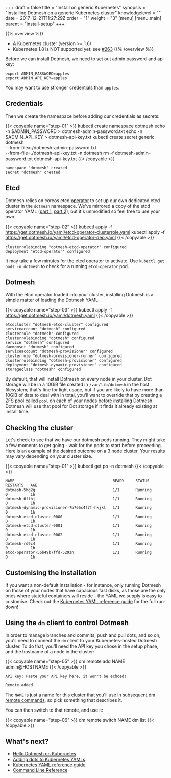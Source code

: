 +++
draft = false
title = "Install on generic Kubernetes"
synopsis = "Installing Dotmesh on a generic Kubernetes cluster"
knowledgelevel = ""
date = 2017-12-21T11:27:29Z
order = "1"
weight = "3"
[menu]
  [menu.main]
    parent = "install-setup"
+++

{{% overview %}}
* A Kubernetes cluster (version >= 1.6)
* Kubernetes 1.8 is NOT supported yet: see [#263](https://github.com/dotmesh-io/dotmesh/issues/263)
{{% /overview %}}


Before we can install Dotmesh, we need to set out admin password and api key:

```plain
export ADMIN_PASSWORD=apples
export ADMIN_API_KEY=apples
```

You may want to use stronger credentials than `apples`.

## Credentials

Then we create the namespace before adding our credentials as secrets:

{{< copyable name="step-01" >}}
kubectl create namespace dotmesh
echo -n $ADMIN_PASSWORD > dotmesh-admin-password.txt
echo -n $ADMIN_API_KEY > dotmesh-api-key.txt
kubectl create secret generic dotmesh \
  --from-file=./dotmesh-admin-password.txt \
  --from-file=./dotmesh-api-key.txt -n dotmesh
rm -f dotmesh-admin-password.txt dotmesh-api-key.txt
{{< /copyable >}}

```plain
namespace "dotmesh" created
secret "dotmesh" created
```

## Etcd

Dotmesh relies on coreos etcd
[operator](https://coreos.com/blog/introducing-operators.html) to set
up our own dedicated etcd cluster in the `dotmesh` namespace. We've
mirrored a copy of the etcd operator YAML ([part
1](https://get.dotmesh.io/yaml/etcd-operator-clusterrole.yaml), [part
2](https://get.dotmesh.io/yaml/etcd-operator-dep.yaml)), but it's
unmodified so feel free to use your own.

{{< copyable name="step-02" >}}
kubectl apply -f https://get.dotmesh.io/yaml/etcd-operator-clusterrole.yaml
kubectl apply -f https://get.dotmesh.io/yaml/etcd-operator-dep.yaml
{{< /copyable >}}

```plain
clusterrolebinding "dotmesh-etcd-operator" configured
deployment "etcd-operator" configured
```

It may take a few minutes for the etcd operator to activate.
Use `kubectl get pods -n dotmesh` to check for a running `etcd-operator` pod.

## Dotmesh

With the etcd operator loaded into your cluster, installing Dotmesh is
a simple matter of loading the Dotmesh YAML:

{{< copyable name="step-03" >}}
kubectl apply -f https://get.dotmesh.io/yaml/dotmesh.yaml
{{< /copyable >}}

<!--

TODO uncomment when https://github.com/dotmesh-io/dotmesh/issues/263 is fixed.

**NOTE** if you are using Kubernetes > `1.8` then use the following URL:

{{< copyable name="step-04" >}}
kubectl apply -f https://get.dotmesh.io/yaml/dotmesh-k8s-1.8.yaml
{{< /copyable >}}

-->

```plain
etcdcluster "dotmesh-etcd-cluster" configured
serviceaccount "dotmesh" configured
clusterrole "dotmesh" configured
clusterrolebinding "dotmesh" configured
service "dotmesh" configured
daemonset "dotmesh" configured
serviceaccount "dotmesh-provisioner" configured
clusterrole "dotmesh-provisioner-runner" configured
clusterrolebinding "dotmesh-provisioner" configured
deployment "dotmesh-dynamic-provisioner" configured
storageclass "dotmesh" configured
```

By default, that will install Dotmesh on every node in your
cluster. Dot storage will be in a 10GiB file created in
`/var/lib/dotmesh` in the host filesystem; that's fine for light
usage, but if you are likely to have more than 10GiB of data to deal
with in total, you'll want to override that by creating a ZFS pool
called `pool` on each of your nodes before installing Dotmesh. Dotmesh
will use that pool for Dot storage if it finds it already existing at
install time.

## Checking the cluster

Let's check to see that we have our dotmesh pods running.  They might take a few moments to get going - wait for the pods to start before proceeding.  Here is an example of the desired outcome on a 3 node cluster.  Your results may vary depending on your cluster size.

{{< copyable name="step-01" >}}
kubectl get po -n dotmesh
{{< /copyable >}}

```plain
NAME                                           READY     STATUS        RESTARTS   AGE
dotmesh-5hg2g                                  1/1       Running       0          1h
dotmesh-6fthj                                  1/1       Running       0          1h
dotmesh-dynamic-provisioner-7b766c4f7f-hkjkl   1/1       Running       0          1h
dotmesh-etcd-cluster-0000                      1/1       Running       0          1h
dotmesh-etcd-cluster-0001                      1/1       Running       0          1h
dotmesh-etcd-cluster-0002                      1/1       Running       0          1h
dotmesh-rd9c4                                  1/1       Running       0          1h
etcd-operator-56b49b7ffd-529zn                 1/1       Running       0          1h
```

## Customising the installation

If you want a non-default installation - for instance, only running
Dotmesh on those of your nodes that have capacious fast disks, as
those are the only ones where stateful containers will reside - the
YAML we supply is easy to customise. Check out the [Kubernetes YAML
reference guide](/references/kubernetes/) for the full run-down!

## Using the `dm` client to control Dotmesh

In order to manage branches and commits, push and pull dots, and so
on, you'll need to connect the `dm` client to your Kubernetes-hosted
Dotmesh cluster. To do that, you'll need the API key you chose in the
setup phase, and the hostname of a node in the cluster:

{{< copyable name="step-05" >}}
dm remote add NAME admin@HOSTNAME
{{< /copyable >}}

```plain
API key: Paste your API key here, it won't be echoed!

Remote added.
```

The `NAME` is just a name for this cluster that you'll use in
subsequent [dm remote
commands](/references/cli/#connecting-to-clusters), so pick something
that describes it.

You can then switch to that remote, and use it:

{{< copyable name="step-06" >}}
dm remote switch NAME
dm list
{{< /copyable >}}

## What's next?

* [Hello Dotmesh on Kubernetes](/tutorials/hello-dotmesh-kubernetes/).
* [Adding dots to Kubernetes YAMLs](/tasks/kubernetes/).
* [Kubernetes YAML reference guide](/references/kubernetes/)
* [Command Line Reference](/references/cli/)
